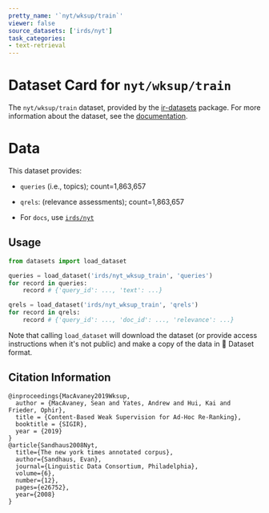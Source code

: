 ```yaml
---
pretty_name: '`nyt/wksup/train`'
viewer: false
source_datasets: ['irds/nyt']
task_categories:
- text-retrieval
---
```


# Dataset Card for `nyt/wksup/train`

The `nyt/wksup/train` dataset, provided by the [ir-datasets](https://ir-datasets.com/) package.
For more information about the dataset, see the [documentation](https://ir-datasets.com/nyt#nyt/wksup/train).

# Data

This dataset provides:
 - `queries` (i.e., topics); count=1,863,657
 - `qrels`: (relevance assessments); count=1,863,657

 - For `docs`, use [`irds/nyt`](https://huggingface.co/datasets/irds/nyt)

## Usage

```python
from datasets import load_dataset

queries = load_dataset('irds/nyt_wksup_train', 'queries')
for record in queries:
    record # {'query_id': ..., 'text': ...}

qrels = load_dataset('irds/nyt_wksup_train', 'qrels')
for record in qrels:
    record # {'query_id': ..., 'doc_id': ..., 'relevance': ...}

```

Note that calling `load_dataset` will download the dataset (or provide access instructions when it's not public) and make a copy of the
data in 🤗 Dataset format.

## Citation Information

```
@inproceedings{MacAvaney2019Wksup,
  author = {MacAvaney, Sean and Yates, Andrew and Hui, Kai and Frieder, Ophir},
  title = {Content-Based Weak Supervision for Ad-Hoc Re-Ranking},
  booktitle = {SIGIR},
  year = {2019}
}
@article{Sandhaus2008Nyt,
  title={The new york times annotated corpus},
  author={Sandhaus, Evan},
  journal={Linguistic Data Consortium, Philadelphia},
  volume={6},
  number={12},
  pages={e26752},
  year={2008}
}
```
